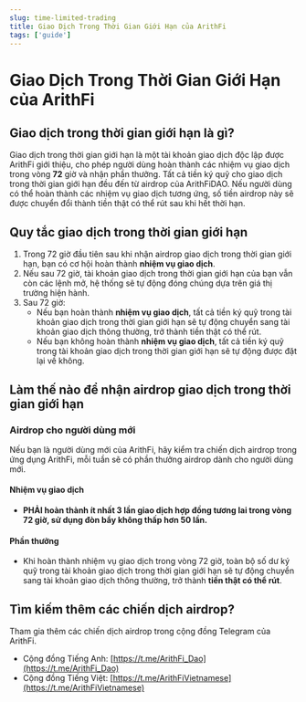 ```yaml
---
slug: time-limited-trading
title: Giao Dịch Trong Thời Gian Giới Hạn của ArithFi
tags: ['guide']
---
```


# Giao Dịch Trong Thời Gian Giới Hạn của ArithFi

## Giao dịch trong thời gian giới hạn là gì?

Giao dịch trong thời gian giới hạn là một tài khoản giao dịch độc lập được ArithFi giới thiệu, cho phép người dùng hoàn thành các nhiệm vụ giao dịch trong vòng **72** giờ và nhận phần thưởng. Tất cả tiền ký quỹ cho giao dịch trong thời gian giới hạn đều đến từ airdrop của ArithFiDAO. Nếu người dùng có thể hoàn thành các nhiệm vụ giao dịch tương ứng, số tiền airdrop này sẽ được chuyển đổi thành tiền thật có thể rút sau khi hết thời hạn.

## Quy tắc giao dịch trong thời gian giới hạn
1. Trong 72 giờ đầu tiên sau khi nhận airdrop giao dịch trong thời gian giới hạn, bạn có cơ hội hoàn thành **nhiệm vụ giao dịch**.
2. Nếu sau 72 giờ, tài khoản giao dịch trong thời gian giới hạn của bạn vẫn còn các lệnh mở, hệ thống sẽ tự động đóng chúng dựa trên giá thị trường hiện hành.
3. Sau 72 giờ:
   - Nếu bạn hoàn thành **nhiệm vụ giao dịch**, tất cả tiền ký quỹ trong tài khoản giao dịch trong thời gian giới hạn sẽ tự động chuyển sang tài khoản giao dịch thông thường, trở thành tiền thật có thể rút.
   - Nếu bạn không hoàn thành **nhiệm vụ giao dịch**, tất cả tiền ký quỹ trong tài khoản giao dịch trong thời gian giới hạn sẽ tự động được đặt lại về không.

## Làm thế nào để nhận airdrop giao dịch trong thời gian giới hạn

### Airdrop cho người dùng mới

Nếu bạn là người dùng mới của ArithFi, hãy kiểm tra chiến dịch airdrop trong ứng dụng ArithFi, mỗi tuần sẽ có phần thưởng airdrop dành cho người dùng mới.

#### Nhiệm vụ giao dịch
- **PHẢI hoàn thành ít nhất 3 lần giao dịch hợp đồng tương lai trong vòng 72 giờ, sử dụng đòn bẩy không thấp hơn 50 lần.**

#### Phần thưởng
- Khi hoàn thành nhiệm vụ giao dịch trong vòng 72 giờ, toàn bộ số dư ký quỹ trong tài khoản giao dịch trong thời gian giới hạn sẽ tự động chuyển sang tài khoản giao dịch thông thường, trở thành **tiền thật có thể rút**.

## Tìm kiếm thêm các chiến dịch airdrop?
Tham gia thêm các chiến dịch airdrop trong cộng đồng Telegram của ArithFi.
   - Cộng đồng Tiếng Anh: [https://t.me/ArithFi_Dao](https://t.me/ArithFi_Dao)
   - Cộng đồng Tiếng Việt: [https://t.me/ArithFiVietnamese](https://t.me/ArithFiVietnamese)

